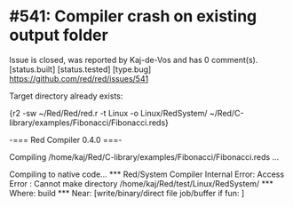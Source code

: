 
#541: Compiler crash on existing output folder
================================================================================
Issue is closed, was reported by Kaj-de-Vos and has 0 comment(s).
[status.built] [status.tested] [type.bug]
<https://github.com/red/red/issues/541>

Target directory already exists:

{r2 -sw ~/Red/Red/red.r -t Linux  -o Linux/RedSystem/ ~/Red/C-library/examples/Fibonacci/Fibonacci.reds}

-=== Red Compiler 0.4.0 ===- 

Compiling /home/kaj/Red/C-library/examples/Fibonacci/Fibonacci.reds ...

Compiling to native code...
**\* Red/System Compiler Internal Error: Access Error : Cannot make directory /home/kaj/Red/test/Linux/RedSystem/ 
**\* Where: build 
**\* Near:  [write/binary/direct file job/buffer 
if fun:
]



